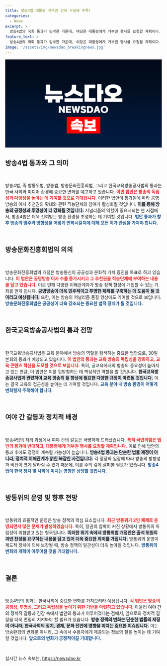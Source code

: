 ```yaml
---
title: 방송4법 대통령 거부권 건의 사실에 주목!
categories:
  - News
excerpt: >
  방송4법의 국회 통과가 임박한 가운데, 여당은 대통령에게 거부권 행사를 요청할 계획이다. 이진숙 방통위원장 후보자 청문회에서 여야 간의 격렬한 공방이 이어지며 정치적 긴장이 고조되고 있다.
feature_text: >
  방송4법의 국회 통과가 임박한 가운데, 여당은 대통령에게 거부권 행사를 요청할 계획이다. 이진숙 방통위원장 후보자 청문회에서 여야 간의 격렬한 공방이 이어지며 정치적 긴장이 고조되고 있다.
image: '/assets/img/newsdao_breakingnews.jpg'
---
```


<p><img src="/assets/img/newsdao_breakingnews.jpg" alt="ontimetimes 속보" /></p>

<h2 data-ke-size="size26">방송4법 통과와 그 의미</h2>

<p data-ke-size="size16">&nbsp;</p>

<p>방송4법, 즉 방통위법, 방송법, 방송문화진흥회법, 그리고 한국교육방송공사법의 통과는 한국 사회와 미디어 환경에 중요한 변화를 예고하고 있습니다. <b><span style="color: #ee2323;">이번 법안은 방송의 독립성과 다양성을 높이는 데 기여할 것으로 기대됩니다.</span></b> 이러한 법안이 통과됨에 따라 공영방송의 이사 추천권의 확대와 관련 직능단체의 참여가 활성화될 것입니다. <b><span style="background-color: #21538527;">이를 통해 방송의 공정성과 투명성이 더 강화될 것입니다.</span></b> 저널리즘의 역할이 중요시되는 현 시점에서, 방송4법은 더욱 신뢰받는 방송 환경을 조성하는 데 기여할 것입니다. <b><span style="color: #1a5490;">법안 통과가 향후 방송의 범주와 방향성을 어떻게 변화시킬지에 대해 모든 이가 관심을 가져야 합니다.</span></b> </p>

<p data-ke-size="size16">&nbsp;</p>

<h2 data-ke-size="size26">방송문화진흥회법의 의의</h2>

<p data-ke-size="size16">&nbsp;</p>

<p>방송문화진흥회법의 개정은 방송통신의 공공성과 문화적 가치 증진을 목표로 하고 있습니다. <b><span style="color: #ee2323;">이 법안은 공영방송 이사 수를 증가시키고 그 추천권을 직능단체에 부여하는 내용을 담고 있습니다.</span></b> 이로 인해 다양한 이해관계자가 방송 정책 형성에 개입할 수 있는 기회를 얻게 됩니다. <b><span style="background-color: #21538527;">공영방송이 더욱 민주적이고 투명한 체제를 구축하는 데 도움이 될 것이라고 예상됩니다.</span></b> 또한, 이는 방송의 저널리즘 품질 향상에도 기여할 것으로 보입니다. <b><span style="color: #1a5490;">방송문화진흥회법은 공공성이 더욱 강조되는 중요한 법적 장치가 될 것입니다.</span></b></p>

<p data-ke-size="size16">&nbsp;</p>

<h2 data-ke-size="size26">한국교육방송공사법의 통과 전망</h2>

<p data-ke-size="size16">&nbsp;</p>

<p>한국교육방송공사법은 교육 분야에서 방송의 역할을 탐색하는 중요한 법안으로, 30일 본회의 통과가 예상되고 있습니다. <b><span style="color: #ee2323;">이 법안의 통과는 교육 방송의 독립성을 강화하고, 교육 콘텐츠 혁신을 도모할 것으로 보입니다.</span></b> 특히, 공교육에서의 방송의 중요성이 높아지고 있는 만큼, 이 법안은 이를 뒷받침하는 데 핵심적인 역할을 할 것입니다. <b><span style="background-color: #21538527;">한국교육방송공사법과 관련하여 교육 방송의 질 향상에 필요한 다양한 규정이 마련될 것입니다.</span></b> 이는 결국 교육의 접근성을 높이는 데 기여할 것입니다. <b><span style="color: #1a5490;">교육 분야 내 방송 환경이 어떻게 변화할지 주목해야 합니다.</span></b></p>

<p data-ke-size="size16">&nbsp;</p>

<h2 data-ke-size="size26">여야 간 갈등과 정치적 배경</h2>

<p data-ke-size="size16">&nbsp;</p>

<p>방송4법의 처리 과정에서 여야 간의 갈등은 극명하게 드러났습니다. <b><span style="color: #ee2323;">특히 국민의힘은 법안의 통과에 반대하고, 대통령에게 거부권 행사를 요청할 계획입니다.</span></b> 이로 인해 법안의 통과 후에도 정쟁이 계속될 가능성이 높습니다. <b><span style="background-color: #21538527;">방송4법 통과는 단순한 법률 제정이 아니라, 정치적 이해관계가 얽힌 복잡한 사건입니다.</span></b> 각 정당의 입장에 따라 방송의 방향성과 비전이 크게 달라질 수 있기 때문에, 이를 주의 깊게 살펴볼 필요가 있습니다. <b><span style="color: #1a5490;">방송4법이 한국 정치 및 사회에 미치는 영향은 상당할 것입니다.</span></b></p>

<p data-ke-size="size16">&nbsp;</p>

<h2 data-ke-size="size26">방통위의 운영 및 향후 전망</h2>

<p data-ke-size="size16">&nbsp;</p>

<p>방통위의 효율적인 운영은 방송 정책의 핵심 요소입니다. <b><span style="color: #ee2323;">최근 방통위가 2인 체제로 운영되면서 많은 문제가 발생하였습니다.</span></b> 특히, 정권의 압박이 커진 상황에서 방통위의 독립성이 위협받고 있는 형국입니다. <b><span style="background-color: #21538527;">이러한 위기 속에서 방통위법 개정안은 출석 위원의 과반 찬성을 요구하는 내용을 담고 있어 더욱 중요한 의미를 가집니다.</span></b> 방통위의 운영이 제도적 장치에 의해 보장될 때, 방송 정책의 일관성이 더욱 높아질 것입니다. <b><span style="color: #1a5490;">방통위의 변화와 개혁이 이루어질 것을 기대합니다.</span></b> </p>

<p data-ke-size="size16">&nbsp;</p>

<h2 data-ke-size="size26">결론</h2>

<p data-ke-size="size16">&nbsp;</p>

<p>방송4법의 통과는 한국사회에 중요한 변화를 가져오리라 예상됩니다. <b><span style="color: #ee2323;">각 법안은 방송의 공정성, 투명성, 그리고 독립성을 높이기 위한 기반을 마련하고 있습니다.</span></b> 아울러 여야 간의 정치적 갈등과 긴장 속에서 법안의 통과가 이루어졌다는 점에서, 앞으로의 정치적 결정을 더욱 면밀히 지켜봐야 할 필요가 있습니다. <b><span style="background-color: #21538527;">방송 정책의 변화는 단순한 법률의 제정이 아니라, 한국사회의 정치, 경제, 문화 전반에 영향을 미치는 중요한 이슈입니다.</span></b> 이는 방송환경의 변화뿐 아니라, 그 속에서 수용자에게 제공되는 정보의 질을 높이는 데 기여할 것입니다. <b><span style="color: #1a5490;">앞으로의 변화가 긍정적이길 기대합니다.</span></b> </p>

<p data-ke-size="size16">&nbsp;</p> 
실시간 뉴스 속보는, <a href="https://newsdao.kr" rel="dofollow">https://newsdao.kr</a>


